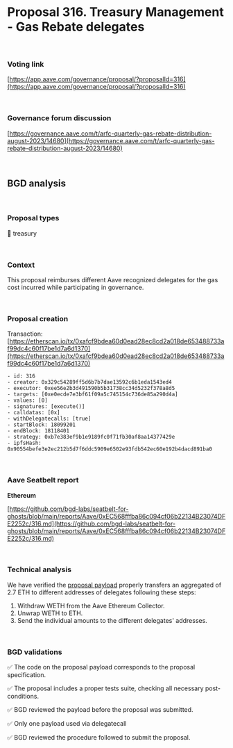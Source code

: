 # Proposal 316. Treasury Management - Gas Rebate delegates

<br>

### Voting link

[https://app.aave.com/governance/proposal/?proposalId=316](https://app.aave.com/governance/proposal/?proposalId=316)

<br>

### Governance forum discussion

[https://governance.aave.com/t/arfc-quarterly-gas-rebate-distribution-august-2023/14680](https://governance.aave.com/t/arfc-quarterly-gas-rebate-distribution-august-2023/14680)

<br>

## BGD analysis

<br>

### Proposal types

:bank: treasury

<br>

### Context

This proposal reimburses different Aave recognized delegates for the gas cost incurred while participating in governance.


<br>

### Proposal creation

Transaction: [https://etherscan.io/tx/0xafcf9bdea60d0ead28ec8cd2a018de653488733af99dc4c60f17be1d7a6d1370](https://etherscan.io/tx/0xafcf9bdea60d0ead28ec8cd2a018de653488733af99dc4c60f17be1d7a6d1370)

```
- id: 316
- creator: 0x329c54289ff5d6b7b7dae13592c6b1eda1543ed4
- executor: 0xee56e2b3d491590b5b31738cc34d5232f378a8d5
- targets: [0xe0ecde7e3bf61f09a5c745154c736de85a290d4a]
- values: [0]
- signatures: [execute()]
- calldatas: [0x]
- withDelegatecalls: [true]
- startBlock: 18099201
- endBlock: 18118401
- strategy: 0xb7e383ef9b1e9189fc0f71fb30af8aa14377429e
- ipfsHash: 0x90554befe3e2ec212b5d7f6ddc5909e6502e93fdb542ec60e192b4dacd891ba0
```

<br>

### Aave Seatbelt report

**Ethereum**

[https://github.com/bgd-labs/seatbelt-for-ghosts/blob/main/reports/Aave/0xEC568fffba86c094cf06b22134B23074DFE2252c/316.md](https://github.com/bgd-labs/seatbelt-for-ghosts/blob/main/reports/Aave/0xEC568fffba86c094cf06b22134B23074DFE2252c/316.md)


<br>

### Technical analysis

We have verified the [proposal payload](https://etherscan.io/address/0xe0ecde7e3bf61f09a5c745154c736de85a290d4a#code#F1#L47) properly transfers an aggregated of 2.7 ETH to different addresses of delegates following these steps:

1. Withdraw WETH from the Aave Ethereum Collector.
2. Unwrap WETH to ETH.
3. Send the individual amounts to the different delegates' addresses.

<br>

### BGD validations

:white_check_mark: The code on the proposal payload corresponds to the proposal specification.

:white_check_mark: The proposal includes a proper tests suite, checking all necessary post-conditions.

:white_check_mark: BGD reviewed the payload before the proposal was submitted.

:white_check_mark: Only one payload used via delegatecall

:white_check_mark: BGD reviewed the procedure followed to submit the proposal.
